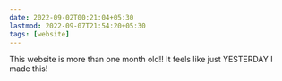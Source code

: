 ```yaml
---
date: 2022-09-02T00:21:04+05:30
lastmod: 2022-09-07T21:54:20+05:30
tags: [website]
---
```


This website is more than one month old!! It feels like just YESTERDAY I made this!
